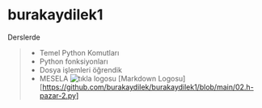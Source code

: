 # burakaydilek1
Derslerde
>- Temel Python Komutları
>- Python fonksiyonları
>- Dosya işlemleri öğrendik
>- MESELA
![tıkla logosu](http://www.vektorelcizim.net/uploads/file/images/dokunmatik_web_tikla_icon_71118.png)
 [Markdown Logosu][https://github.com/burakaydilek/burakaydilek1/blob/main/02.h-pazar-2.py] 
